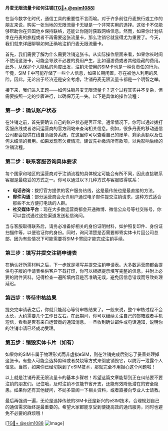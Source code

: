 **丹麦无限流量卡如何注销[[TG💪+ @esim1088](https://t.me/s/esim1088)]**

在当今数字化时代，通信工具的重要性不言而喻。对于许多前往丹麦旅行或工作的朋友来说，购买一张当地的无限流量卡无疑是一个非常实用的选择。这张卡不仅能够帮助你在异国他乡保持联络，还能让你随时获取网络信息。然而，如果你计划结束在丹麦的旅程或者不再需要这张流量卡，那么注销它就显得尤为重要了。今天，我们就来详细聊聊如何正确地注销丹麦无限流量卡。

首先，我们需要了解为什么需要注销这张卡。从实际操作层面来看，如果你长时间不使用这张卡，可能会导致不必要的费用产生，比如漫游费或者其他隐藏的费用。此外，从保护个人隐私的角度出发，注销未使用的SIM卡也是一种负责任的行为。毕竟，SIM卡中可能存储了一些个人信息，如果长期闲置，存在被他人利用的风险。因此，无论出于经济还是安全考虑，注销丹麦无限流量卡都是一个明智之举。

接下来，我们进入正题——如何注销丹麦无限流量卡？这个过程其实并不复杂，但需要按照一定的步骤进行，以确保万无一失。以下是具体的操作流程：

### 第一步：确认账户状态

在注销之前，首先要确认自己的账户状态是否正常。通常情况下，你可以通过拨打客服热线或者访问运营商的官方网站来查询相关信息。例如，很多丹麦的移动通信公司都会提供在线自助服务系统，在这里你可以查看自己的账单、剩余余额以及任何未结清的费用。如果发现有欠费情况，建议先补缴清所有款项，以免影响后续的注销流程。

### 第二步：联系客服咨询具体要求

每个国家和地区的运营商对于注销流程的具体规定可能会有所不同，因此直接联系客服是最稳妥的方式之一。你可以通过以下几种方式与客服取得联系：
- **电话咨询**：拨打官方提供的客户服务热线，这是最传统也是最直接的方法。
- **邮件沟通**：部分运营商会允许用户通过电子邮件提交注销请求，这种方式适合那些不太方便打电话的人群。
- **社交媒体平台**：现在大多数运营商都会开通微博、微信公众号等社交账号，你可以尝试通过这些渠道发送私信询问。

当与客服取得联系后，请务必准备好相关的身份证明材料，如护照复印件、身份证扫描件等，以便验证你的身份。同时，询问清楚是否需要邮寄实体卡片回公司总部，因为有些情况下可能需要将SIM卡寄回才能完成注销手续。

### 第三步：填写并提交注销申请表

在确认好所需材料之后，下一步就是填写并提交注销申请表。大多数运营商都会提供电子版的申请表格供客户下载打印，你可以根据提示填写完整的信息，并附上必要的附件资料。记得检查一遍所填内容是否准确无误，避免因信息错误而导致处理延迟。

### 第四步：等待审核结果

提交完申请表之后，你就只能耐心等待审核结果了。一般来说，整个审核过程不会太长，大约需要几个工作日左右。在此期间，你可以继续关注自己的邮箱或者手机短信，看看是否有来自运营商的通知消息。一旦收到确认邮件或电话通知，说明你的注销申请已经成功受理。

### 第五步：销毁实体卡片（如有）

如果你的SIM卡属于物理形式而非虚拟eSIM，则在注销完成后别忘了妥善处理掉这张卡。有些人可能会选择剪碎或者焚烧等方式来彻底销毁它，以防万一泄露个人信息。当然，如果你已经切换到了eSIM技术，那就完全不用担心这个问题啦！

以上就是注销丹麦无限流量卡的基本步骤啦！希望这篇文章能帮到正在纠结要不要注销的朋友们。记住哦，及时注销不仅能节省开支，还能有效降低潜在的安全隐患。如果你还有其他疑问，不妨多查阅一下相关资料，或者直接向专业人士请教。

最后再强调一遍，无论是选择传统的SIM卡还是新兴的eSIM技术，合理规划自己的通信需求始终是最重要的。希望大家都能享受到便捷高效的通讯服务，同时也避免不必要的麻烦哦！

[[TG💪+ @esim1088](https://t.me/s/esim1088) ![Image](https://i.postimg.cc/4NQfJmqS/Snipaste-2025-05-13-00-14-12.png)]